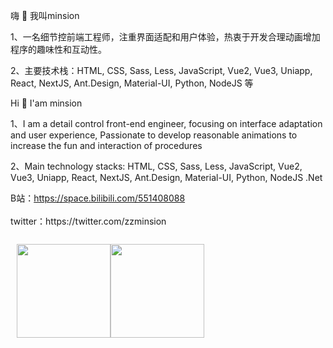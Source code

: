 
嗨 👋 我叫minsion

1、一名细节控前端工程师，注重界面适配和用户体验，热衷于开发合理动画增加程序的趣味性和互动性。

2、主要技术栈：HTML, CSS, Sass, Less, JavaScript, Vue2, Vue3, Uniapp, React, NextJS, Ant.Design, Material-UI, Python, NodeJS 等


Hi 👋 I'am minsion

1、I am a detail control front-end engineer, focusing on interface adaptation and user experience, Passionate to develop reasonable animations to increase the fun and interaction of procedures

2、Main technology stacks: HTML, CSS, Sass, Less, JavaScript, Vue2, Vue3, Uniapp, React, NextJS, Ant.Design, Material-UI, Python, NodeJS .Net


<div>B站：<a href="https://space.bilibili.com/551408088" target="_blank">https://space.bilibili.com/551408088</a></div>
<br />
<div>twitter：https://twitter.com/zzminsion</div>
<br />

<div style="display: flex;margin: 10px">
  <img style="height: 150px;" src="https://github-readme-stats.vercel.app/api?username=minsion&show_icons=true&count_private=true&hide=prs&bg_color=0,73FA79,73FDFF,D783FF&theme=default_repocard" />
  <img style="height: 150px;" src="https://github-readme-stats.vercel.app/api/top-langs/?username=minsion&hide_title=true&hide_border=true&layout=compact&bg_color=0,73FA79,73FDFF,D783FF&theme=graywhite&locale=cn" />
</div>

<!-- ### My GitHub Contributions -->

<!-- ![](https://raw.githubusercontent.com/minsion/minsion/main/assets/github-contribution-grid-snake.svg) -->
